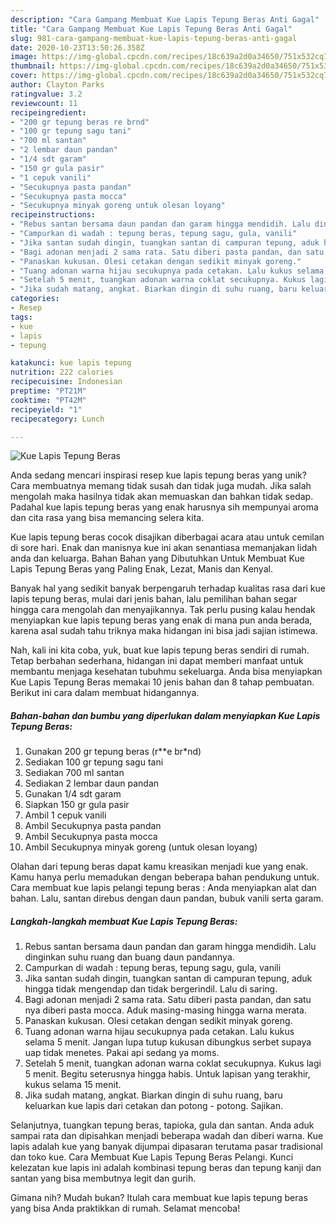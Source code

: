 ```yaml
---
description: "Cara Gampang Membuat Kue Lapis Tepung Beras Anti Gagal"
title: "Cara Gampang Membuat Kue Lapis Tepung Beras Anti Gagal"
slug: 981-cara-gampang-membuat-kue-lapis-tepung-beras-anti-gagal
date: 2020-10-23T13:50:26.358Z
image: https://img-global.cpcdn.com/recipes/18c639a2d0a34650/751x532cq70/kue-lapis-tepung-beras-foto-resep-utama.jpg
thumbnail: https://img-global.cpcdn.com/recipes/18c639a2d0a34650/751x532cq70/kue-lapis-tepung-beras-foto-resep-utama.jpg
cover: https://img-global.cpcdn.com/recipes/18c639a2d0a34650/751x532cq70/kue-lapis-tepung-beras-foto-resep-utama.jpg
author: Clayton Parks
ratingvalue: 3.2
reviewcount: 11
recipeingredient:
- "200 gr tepung beras re brnd"
- "100 gr tepung sagu tani"
- "700 ml santan"
- "2 lembar daun pandan"
- "1/4 sdt garam"
- "150 gr gula pasir"
- "1 cepuk vanili"
- "Secukupnya pasta pandan"
- "Secukupnya pasta mocca"
- "Secukupnya minyak goreng untuk olesan loyang"
recipeinstructions:
- "Rebus santan bersama daun pandan dan garam hingga mendidih. Lalu dinginkan suhu ruang dan buang daun pandannya."
- "Campurkan di wadah : tepung beras, tepung sagu, gula, vanili"
- "Jika santan sudah dingin, tuangkan santan di campuran tepung, aduk hingga tidak mengendap dan tidak bergerindil. Lalu di saring."
- "Bagi adonan menjadi 2 sama rata. Satu diberi pasta pandan, dan satu nya diberi pasta mocca. Aduk masing-masing hingga warna merata."
- "Panaskan kukusan. Olesi cetakan dengan sedikit minyak goreng."
- "Tuang adonan warna hijau secukupnya pada cetakan. Lalu kukus selama 5 menit. Jangan lupa tutup kukusan dibungkus serbet supaya uap tidak menetes. Pakai api sedang ya moms."
- "Setelah 5 menit, tuangkan adonan warna coklat secukupnya. Kukus lagi 5 menit. Begitu seterusnya hingga habis. Untuk lapisan yang terakhir, kukus selama 15 menit."
- "Jika sudah matang, angkat. Biarkan dingin di suhu ruang, baru keluarkan kue lapis dari cetakan dan potong - potong. Sajikan."
categories:
- Resep
tags:
- kue
- lapis
- tepung

katakunci: kue lapis tepung 
nutrition: 222 calories
recipecuisine: Indonesian
preptime: "PT21M"
cooktime: "PT42M"
recipeyield: "1"
recipecategory: Lunch

---
```



![Kue Lapis Tepung Beras](https://img-global.cpcdn.com/recipes/18c639a2d0a34650/751x532cq70/kue-lapis-tepung-beras-foto-resep-utama.jpg)

Anda sedang mencari inspirasi resep kue lapis tepung beras yang unik? Cara membuatnya memang tidak susah dan tidak juga mudah. Jika salah mengolah maka hasilnya tidak akan memuaskan dan bahkan tidak sedap. Padahal kue lapis tepung beras yang enak harusnya sih mempunyai aroma dan cita rasa yang bisa memancing selera kita.

Kue lapis tepung beras cocok disajikan diberbagai acara atau untuk cemilan di sore hari. Enak dan manisnya kue ini akan senantiasa memanjakan lidah anda dan keluarga. Bahan Bahan yang Dibutuhkan Untuk Membuat Kue Lapis Tepung Beras yang Paling Enak, Lezat, Manis dan Kenyal.

Banyak hal yang sedikit banyak berpengaruh terhadap kualitas rasa dari kue lapis tepung beras, mulai dari jenis bahan, lalu pemilihan bahan segar hingga cara mengolah dan menyajikannya. Tak perlu pusing kalau hendak menyiapkan kue lapis tepung beras yang enak di mana pun anda berada, karena asal sudah tahu triknya maka hidangan ini bisa jadi sajian istimewa.


Nah, kali ini kita coba, yuk, buat kue lapis tepung beras sendiri di rumah. Tetap berbahan sederhana, hidangan ini dapat memberi manfaat untuk membantu menjaga kesehatan tubuhmu sekeluarga. Anda bisa menyiapkan Kue Lapis Tepung Beras memakai 10 jenis bahan dan 8 tahap pembuatan. Berikut ini cara dalam membuat hidangannya.

<!--inarticleads1-->

##### Bahan-bahan dan bumbu yang diperlukan dalam menyiapkan Kue Lapis Tepung Beras:

1. Gunakan 200 gr tepung beras (r**e br*nd)
1. Sediakan 100 gr tepung sagu tani
1. Sediakan 700 ml santan
1. Sediakan 2 lembar daun pandan
1. Gunakan 1/4 sdt garam
1. Siapkan 150 gr gula pasir
1. Ambil 1 cepuk vanili
1. Ambil Secukupnya pasta pandan
1. Ambil Secukupnya pasta mocca
1. Ambil Secukupnya minyak goreng (untuk olesan loyang)


Olahan dari tepung beras dapat kamu kreasikan menjadi kue yang enak. Kamu hanya perlu memadukan dengan beberapa bahan pendukung untuk. Cara membuat kue lapis pelangi tepung beras : Anda menyiapkan alat dan bahan. Lalu, santan direbus dengan daun pandan, bubuk vanili serta garam. 

<!--inarticleads2-->

##### Langkah-langkah membuat Kue Lapis Tepung Beras:

1. Rebus santan bersama daun pandan dan garam hingga mendidih. Lalu dinginkan suhu ruang dan buang daun pandannya.
1. Campurkan di wadah : tepung beras, tepung sagu, gula, vanili
1. Jika santan sudah dingin, tuangkan santan di campuran tepung, aduk hingga tidak mengendap dan tidak bergerindil. Lalu di saring.
1. Bagi adonan menjadi 2 sama rata. Satu diberi pasta pandan, dan satu nya diberi pasta mocca. Aduk masing-masing hingga warna merata.
1. Panaskan kukusan. Olesi cetakan dengan sedikit minyak goreng.
1. Tuang adonan warna hijau secukupnya pada cetakan. Lalu kukus selama 5 menit. Jangan lupa tutup kukusan dibungkus serbet supaya uap tidak menetes. Pakai api sedang ya moms.
1. Setelah 5 menit, tuangkan adonan warna coklat secukupnya. Kukus lagi 5 menit. Begitu seterusnya hingga habis. Untuk lapisan yang terakhir, kukus selama 15 menit.
1. Jika sudah matang, angkat. Biarkan dingin di suhu ruang, baru keluarkan kue lapis dari cetakan dan potong - potong. Sajikan.


Selanjutnya, tuangkan tepung beras, tapioka, gula dan santan. Anda aduk sampai rata dan dipisahkan menjadi beberapa wadah dan diberi warna. Kue lapis adalah kue yang banyak dijumpai dipasaran terutama pasar tradisional dan toko kue. Cara Membuat Kue Lapis Tepung Beras Pelangi. Kunci kelezatan kue lapis ini adalah kombinasi tepung beras dan tepung kanji dan santan yang bisa membutnya legit dan gurih. 

Gimana nih? Mudah bukan? Itulah cara membuat kue lapis tepung beras yang bisa Anda praktikkan di rumah. Selamat mencoba!
